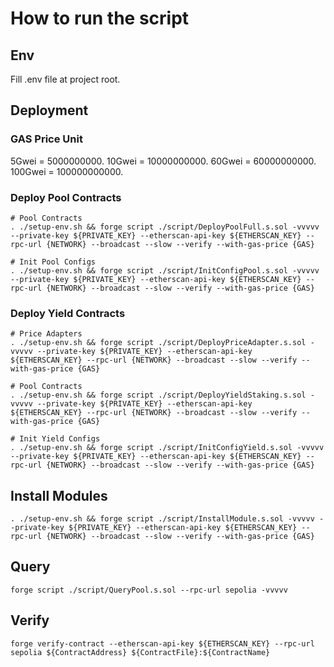# How to run the script

## Env

Fill .env file at project root.

## Deployment

### GAS Price Unit
5Gwei   = 5000000000.
10Gwei  = 10000000000.
60Gwei  = 60000000000.
100Gwei = 100000000000.

### Deploy Pool Contracts
```shell
# Pool Contracts
. ./setup-env.sh && forge script ./script/DeployPoolFull.s.sol -vvvvv --private-key ${PRIVATE_KEY} --etherscan-api-key ${ETHERSCAN_KEY} --rpc-url {NETWORK} --broadcast --slow --verify --with-gas-price {GAS}

# Init Pool Configs
. ./setup-env.sh && forge script ./script/InitConfigPool.s.sol -vvvvv --private-key ${PRIVATE_KEY} --etherscan-api-key ${ETHERSCAN_KEY} --rpc-url {NETWORK} --broadcast --slow --verify --with-gas-price {GAS}
```

### Deploy Yield Contracts
```shell
# Price Adapters
. ./setup-env.sh && forge script ./script/DeployPriceAdapter.s.sol -vvvvv --private-key ${PRIVATE_KEY} --etherscan-api-key ${ETHERSCAN_KEY} --rpc-url {NETWORK} --broadcast --slow --verify --with-gas-price {GAS}

# Pool Contracts
. ./setup-env.sh && forge script ./script/DeployYieldStaking.s.sol -vvvvv --private-key ${PRIVATE_KEY} --etherscan-api-key ${ETHERSCAN_KEY} --rpc-url {NETWORK} --broadcast --slow --verify --with-gas-price {GAS}

# Init Yield Configs
. ./setup-env.sh && forge script ./script/InitConfigYield.s.sol -vvvvv --private-key ${PRIVATE_KEY} --etherscan-api-key ${ETHERSCAN_KEY} --rpc-url {NETWORK} --broadcast --slow --verify --with-gas-price {GAS}
```

## Install Modules
```shell
. ./setup-env.sh && forge script ./script/InstallModule.s.sol -vvvvv --private-key ${PRIVATE_KEY} --etherscan-api-key ${ETHERSCAN_KEY} --rpc-url {NETWORK} --broadcast --slow --verify --with-gas-price {GAS}
```

## Query
```shell
forge script ./script/QueryPool.s.sol --rpc-url sepolia -vvvvv
```

## Verify
```shell
forge verify-contract --etherscan-api-key ${ETHERSCAN_KEY} --rpc-url sepolia ${ContractAddress} ${ContractFile}:${ContractName}
```
